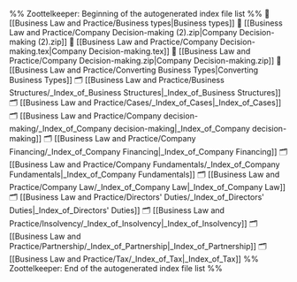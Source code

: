%% Zoottelkeeper: Beginning of the autogenerated index file list  %%
📄 [[Business Law and Practice/Business types|Business types]]
📄 [[Business Law and Practice/Company Decision-making (2).zip|Company Decision-making (2).zip]]
📄 [[Business Law and Practice/Company Decision-making.tex|Company Decision-making.tex]]
📄 [[Business Law and Practice/Company Decision-making.zip|Company Decision-making.zip]]
📄 [[Business Law and Practice/Converting Business Types|Converting Business Types]]
🗂️ [[Business Law and Practice/Business Structures/_Index_of_Business Structures|_Index_of_Business Structures]]
🗂️ [[Business Law and Practice/Cases/_Index_of_Cases|_Index_of_Cases]]
🗂️ [[Business Law and Practice/Company decision-making/_Index_of_Company decision-making|_Index_of_Company decision-making]]
🗂️ [[Business Law and Practice/Company Financing/_Index_of_Company Financing|_Index_of_Company Financing]]
🗂️ [[Business Law and Practice/Company Fundamentals/_Index_of_Company Fundamentals|_Index_of_Company Fundamentals]]
🗂️ [[Business Law and Practice/Company Law/_Index_of_Company Law|_Index_of_Company Law]]
🗂️ [[Business Law and Practice/Directors' Duties/_Index_of_Directors' Duties|_Index_of_Directors' Duties]]
🗂️ [[Business Law and Practice/Insolvency/_Index_of_Insolvency|_Index_of_Insolvency]]
🗂️ [[Business Law and Practice/Partnership/_Index_of_Partnership|_Index_of_Partnership]]
🗂️ [[Business Law and Practice/Tax/_Index_of_Tax|_Index_of_Tax]]
%% Zoottelkeeper: End of the autogenerated index file list  %%
